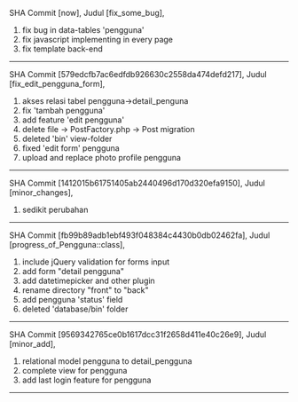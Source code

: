 SHA Commit [now],
Judul [fix_some_bug],
1. fix bug in data-tables 'pengguna'
2. fix javascript implementing in every page
3. fix template back-end
----

SHA Commit [579edcfb7ac6edfdb926630c2558da474defd217],
Judul [fix_edit_pengguna_form],
1. akses relasi tabel pengguna->detail_penguna
2. fix 'tambah pengguna'
3. add feature 'edit pengguna'
4. delete file -> PostFactory.php
               -> Post migration
5. deleted 'bin' view-folder
6. fixed 'edit form' pengguna
7. upload and replace photo profile pengguna
----

SHA Commit [1412015b61751405ab2440496d170d320efa9150],
Judul [minor_changes],
1. sedikit perubahan
----

SHA Commit [fb99b89adb1ebf493f048384c4430b0db02462fa],
Judul [progress_of_Pengguna::class],
1. include jQuery validation for forms input
2. add form "detail pengguna"
3. add datetimepicker and other plugin
4. rename directory "front" to "back"
5. add pengguna 'status' field
6. deleted 'database/bin' folder
----

SHA Commit [9569342765ce0b1617dcc31f2658d411e40c26e9],
Judul [minor_add],
1. relational model pengguna to detail_pengguna
2. complete view for pengguna
3. add last login feature for pengguna
----